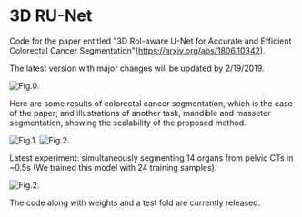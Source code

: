 # 3D RU-Net

Code for the paper entitled "3D RoI-aware U-Net for Accurate and Efficient Colorectal Cancer Segmentation"(https://arxiv.org/abs/1806.10342).

The latest version with major changes will be updated by 2/19/2019.

![Fig.0.](https://github.com/huangyjhust/3D-RU-Net/blob/master/Images/R-UNet.png)

Here are some results of colorectal cancer segmentation, which is the case of the paper; and illustrations of another task, mandible and masseter segmentation, showing the scalability of the proposed method.

![Fig.1.](https://github.com/huangyjhust/3D-RU-Net/blob/master/Images/Results1.png)
![Fig.2.](https://github.com/huangyjhust/3D-RU-Net/blob/master/Images/Results2.png)

Latest experiment: simultaneously segmenting 14 organs from pelvic CTs in ~0.5s (We trained this model with 24 training samples).

![Fig.2.](https://github.com/huangyjhust/3D-RU-Net/blob/master/Images/Results3.png)

The code along with weights and a test fold are currently released. 
